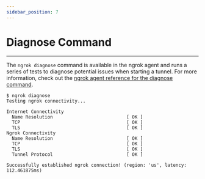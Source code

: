 ```yaml
---
sidebar_position: 7
---
```


# Diagnose Command
--------------------

The `ngrok diagnose` command is available in the ngrok agent and runs a series of tests to diagnose potential issues when starting a tunnel. For more information, check out the [ngrok agent reference for the diagnose command](/docs/ngrok-agent/ngrok#command-ngrok-diagnose).

    $ ngrok diagnose
    Testing ngrok connectivity...
    
    Internet Connectivity
      Name Resolution                           [ OK ]
      TCP                                       [ OK ]
      TLS                                       [ OK ]
    Ngrok Connectivity
      Name Resolution                           [ OK ]
      TCP                                       [ OK ]
      TLS                                       [ OK ]
      Tunnel Protocol                           [ OK ]
    
    Successfully established ngrok connection! (region: 'us', latency: 112.461875ms)
